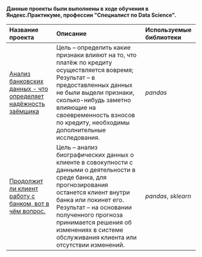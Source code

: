 **Данные проекты были выполнены в ходе обучения в Яндекс.Практикуме, профессии "Специалист по Data Science".**

| Название проекта | Описание | Используемые библиотеки | 
| :---------------------- | :---------------------- | :---------------------- |
| [Анализ банковских данных - что определяет надёжность заёмщика]() | Цель – определить какие признаки влияют на то, что платёж по кредиту осуществляется вовремя; Результат – в предоставленных данных не были выдели признаки, сколько-нибудь заметно влияющие на своевременность взносов по кредиту, необходимы дополнительные исследования.| *pandas*|
| [Продолжит ли клиент работу с  банком, вот в чём вопрос.]() | Цель – анализ биографических данных о клиенте в совокупности с данными о деятельности в среде банка, для прогнозирования останется клиент внутри банка или покинет его. Результат – на основании полученного прогноза принимается решения об изменениях в системе обслуживания клиента или отсутствии изменений. | *pandas*,  *sklearn* |